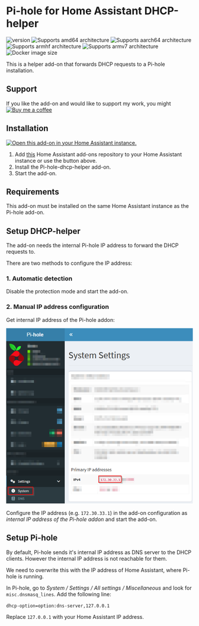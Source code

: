# Pi-hole for Home Assistant DHCP-helper

![version][version-shield]
![Supports amd64 architecture][amd64-shield]
![Supports aarch64 architecture][aarch64-shield]
![Supports armhf architecture][armhf-shield]
![Supports armv7 architecture][armv7-shield]
![Docker image size][image-size-shield]

This is a helper add-on that forwards DHCP requests to a Pi-hole installation.

## Support

If you like the add-on and would like to support my work, you might [![Buy me a coffee][coffee-shield]][paypal]

## Installation

[![Open this add-on in your Home Assistant instance.][addon-shield]][addon]

1. Add [this](https://github.com/casperklein/homeassistant-addons-dev) Home Assistant add-ons repository to your Home Assistant instance or use the button above.
1. Install the Pi-hole-dhcp-helper add-on.
1. Start the add-on.

## Requirements

This add-on must be installed on the same Home Assistant instance as the Pi-hole add-on.

## Setup DHCP-helper

The add-on needs the internal Pi-hole IP address to forward the DHCP requests to.

There are two methods to configure the IP address:

### 1. Automatic detection

Disable the protection mode and start the add-on.

### 2. Manual IP address configuration

Get internal IP address of the Pi-hole addon:

   ![Pi-hole IP address location](pi-hole-ip.png)

Configure the IP address (e.g. `172.30.33.1`) in the add-on configuration as *internal IP address of the Pi-hole addon* and start the add-on.

## Setup Pi-hole

By default, Pi-hole sends it's internal IP address as DNS server to the DHCP clients. However the internal IP address is not reachable for them.

We need to overwrite this with the IP address of Home Assistant, where Pi-hole is running.

In Pi-hole, go to *System / Settings / All settings / Miscellaneous* and look for `misc.dnsmasq_lines`. Add the following line:

    dhcp-option=option:dns-server,127.0.0.1

Replace `127.0.0.1` with your Home Assistant IP address.

[aarch64-shield]: https://img.shields.io/badge/aarch64-yes-blue.svg
[amd64-shield]: https://img.shields.io/badge/amd64-yes-blue.svg
[armhf-shield]: https://img.shields.io/badge/armhf-yes-blue.svg
[armv7-shield]: https://img.shields.io/badge/armv7-yes-blue.svg
[version-shield]: https://img.shields.io/badge/dynamic/json?color=blue&label=version&query=version&url=https%3A%2F%2Fraw.githubusercontent.com%2Fcasperklein%2Fhomeassistant-addons-dev%2Fmaster%2Fpi-hole-dhcp-helper-dev%2Fconfig.json
[image-size-shield]: https://img.shields.io/docker/image-size/casperklein/homeassistant-pihole-dhcp-helper/latest
[addon-shield]: https://img.shields.io/badge/Show%20add--on%20on%20my-Home%20Assistant-blue?style=for-the-badge&logo=home-assistant
[addon]: https://my.home-assistant.io/redirect/supervisor_addon/?addon=83ea786c_pihole-dhcp-helper&repository_url=https%3A%2F%2Fgithub.com%2Fcasperklein%2Fhomeassistant-addons-dev
[coffee-shield]: https://img.shields.io/badge/Buy_me_a_coffee-blue?logo=paypal&color=blue
[paypal]: https://www.paypal.com/donate/?hosted_button_id=7C95GXVEQFE8C
